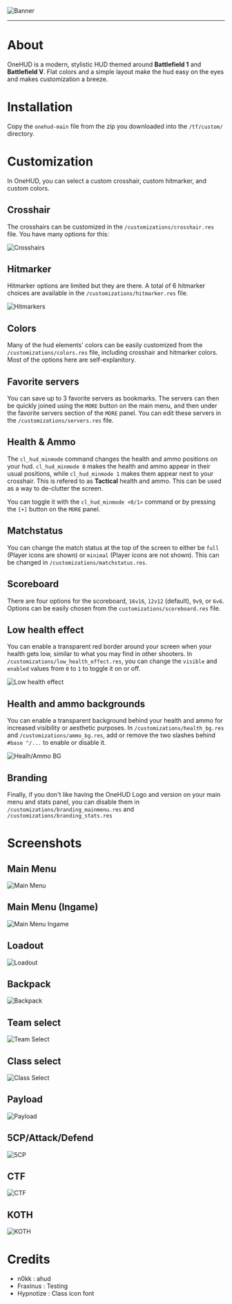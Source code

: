 ![Banner](./assets/onehud-logo.png)

---

# About

OneHUD is a modern, stylistic HUD themed around **Battlefield 1** and **Battlefield V**. Flat colors and a simple layout make the hud easy on the eyes and makes customization a breeze.

# Installation

Copy the `onehud-main` file from the zip you downloaded into the `/tf/custom/` directory.

# Customization

In OneHUD, you can select a custom crosshair, custom hitmarker, and custom colors.

## Crosshair

The crosshairs can be customized in the `/customizations/crosshair.res` file. You have many options for this:

![Crosshairs](./customizations/crosshairs.png)

## Hitmarker

Hitmarker options are limited but they are there. A total of 6 hitmarker choices are available in the `/customizations/hitmarker.res` file.

![Hitmarkers](./customizations/hitmarkers.png)

## Colors

Many of the hud elements' colors can be easily customized from the `/customizations/colors.res` file, including crosshair and hitmarker colors. Most of the options here are self-explanitory. 

## Favorite servers

You can save up to 3 favorite servers as bookmarks. The servers can then be quickly joined using the `MORE` button on the main menu, and then under the favorite servers section of the `MORE` panel. You can edit these servers in the `/customizations/servers.res` file.

## Health & Ammo

The `cl_hud_minmode` command changes the health and ammo positions on your hud. `cl_hud_minmode 0` makes the health and ammo appear in their usual positions, while `cl_hud_minmode 1` makes them appear next to your crosshair. This is refered to as **Tactical** health and ammo. This can be used as a way to de-clutter the screen.

You can toggle it with the `cl_hud_minmode <0/1>` command or by pressing the `[+]` button on the `MORE` panel.

## Matchstatus

You can change the match status at the top of the screen to either be `full` (Player icons are shown) or `minimal` (Player icons are not shown). This can be changed in `/customizations/matchstatus.res`.

## Scoreboard

There are four options for the scoreboard, `16v16`, `12v12` (default), `9v9`, or `6v6`. Options can be easily chosen from the `customizations/scoreboard.res` file.

## Low health effect

You can enable a transparent red border around your screen when your health gets low, similar to what you may find in other shooters. In `/customizations/low_health_effect.res`, you can change the `visible` and `enabled` values from `0` to `1` to toggle it on or off.

![Low health effect](./assets/low_health_effect.jpg)

## Health and ammo backgrounds

You can enable a transparent background behind your health and ammo for increased visibility or aesthetic purposes. In `/customizations/health_bg.res` and `/customizations/ammo_bg.res`, add or remove the two slashes behind `#base "/...` to enable or disable it.

![Healh/Ammo BG](./assets/health_ammo_bg.jpg)

## Branding

Finally, if you don't like having the OneHUD Logo and version on your main menu and stats panel, you can disable them in `/customizations/branding_mainmenu.res` and `/customizations/branding_stats.res`

# Screenshots

## Main Menu

![Main Menu](./assets/screenshots/main_menu.jpg)

## Main Menu (Ingame)

![Main Menu Ingame](./assets/screenshots/main_menu_ingame.jpg)

## Loadout

![Loadout](./assets/screenshots/loadout.jpg)

## Backpack

![Backpack](./assets/screenshots/backpack.jpg)

## Team select

![Team Select](./assets/screenshots/team_selection.jpg)

## Class select

![Class Select](./assets/screenshots/class_selection.jpg)

## Payload

![Payload](./assets/screenshots/payload.jpg)

## 5CP/Attack/Defend

![5CP](./assets/screenshots/5cp.jpg)

## CTF

![CTF](./assets/screenshots/ctf.jpg)

## KOTH

![KOTH](./assets/screenshots/koth.jpg)

# Credits

- n0kk : ahud
- Fraxinus : Testing
- Hypnotize : Class icon font